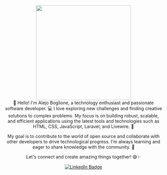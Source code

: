 <div id="header" align="center">
  <img src="https://media.giphy.com/media/Cglm3JaOZFSOFYx1qY/giphy.gif" width="300"/>
</div>
<div id="header" align="center">
  👋 Hello! I'm Alejo Boglione, a technology enthusiast and passionate software developer. 💻 I love exploring new challenges and finding creative solutions to complex problems. My focus is on building robust, scalable, and efficient applications using the latest tools and technologies such as HTML, CSS, JavaScript, Laravel, and Livewire. 🚀

My goal is to contribute to the world of open source and collaborate with other developers to drive technological progress. I'm always learning and eager to share knowledge with the community. 👥

Let's connect and create amazing things together! 😄✨
  

  <div id="badges">
  <a href="https://www.linkedin.com/in/alejo-boglione/">
    <img src="https://img.shields.io/badge/LinkedIn-blue?style=for-the-badge&logo=linkedin&logoColor=white" alt="LinkedIn Badge"/>
  </a>

</div>
</div>


